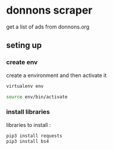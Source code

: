 # donnons scraper
get a list of ads from donnons.org 


## seting up

### create env

create a environment and then activate it

```bash
virtualenv env

source env/bin/activate 

```

### install libraries

libraries to install :

```bash
pip3 install requests
pip3 install bs4
```


